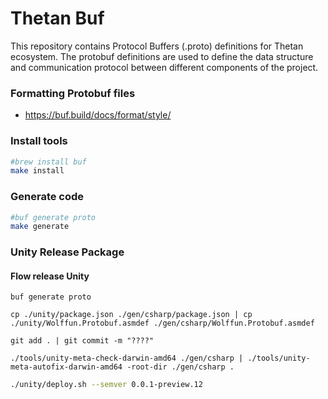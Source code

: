 # Thetan Buf

This repository contains Protocol Buffers (.proto) definitions for Thetan ecosystem.
The protobuf definitions are used
to define the data structure and communication protocol between different components of the project.


### Formatting Protobuf files
- https://buf.build/docs/format/style/

### Install tools
```sh
#brew install buf
make install
```

### Generate code
```sh
#buf generate proto
make generate
```

### Unity Release Package

#### Flow release Unity

```shell
buf generate proto
```

```shell
cp ./unity/package.json ./gen/csharp/package.json | cp ./unity/Wolffun.Protobuf.asmdef ./gen/csharp/Wolffun.Protobuf.asmdef
```

```shell
git add . | git commit -m "????"
```

```shell
./tools/unity-meta-check-darwin-amd64 ./gen/csharp | ./tools/unity-meta-autofix-darwin-amd64 -root-dir ./gen/csharp .
```

```sh
./unity/deploy.sh --semver 0.0.1-preview.12
```
